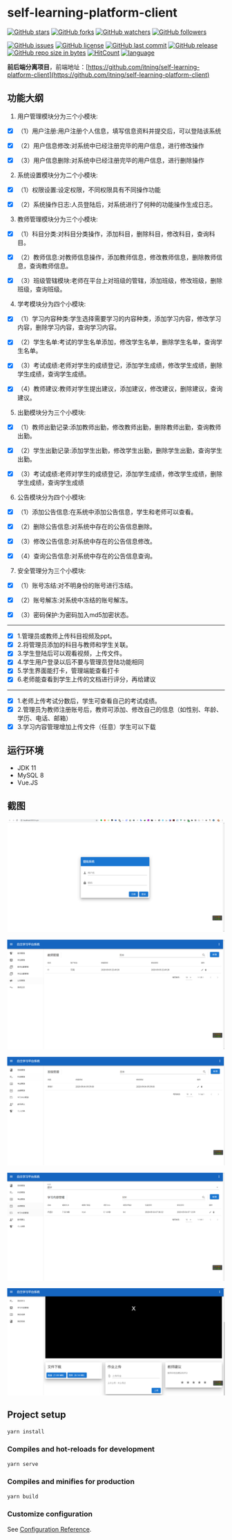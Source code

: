 # self-learning-platform-client

[![GitHub stars](https://img.shields.io/github/stars/itning/self-learning-platform-client.svg?style=social&label=Stars)](https://github.com/itning/self-learning-platform-client/stargazers)
[![GitHub forks](https://img.shields.io/github/forks/itning/self-learning-platform-client.svg?style=social&label=Fork)](https://github.com/itning/self-learning-platform-client/network/members)
[![GitHub watchers](https://img.shields.io/github/watchers/itning/self-learning-platform-client.svg?style=social&label=Watch)](https://github.com/itning/self-learning-platform-client/watchers)
[![GitHub followers](https://img.shields.io/github/followers/itning.svg?style=social&label=Follow)](https://github.com/itning?tab=followers)

[![GitHub issues](https://img.shields.io/github/issues/itning/self-learning-platform-client.svg)](https://github.com/itning/self-learning-platform-client/issues)
[![GitHub license](https://img.shields.io/github/license/itning/self-learning-platform-client.svg)](https://github.com/itning/self-learning-platform-client/blob/master/LICENSE)
[![GitHub last commit](https://img.shields.io/github/last-commit/itning/self-learning-platform-client.svg)](https://github.com/itning/self-learning-platform-client/commits)
[![GitHub release](https://img.shields.io/github/release/itning/self-learning-platform-client.svg)](https://github.com/itning/self-learning-platform-client/releases)
[![GitHub repo size in bytes](https://img.shields.io/github/repo-size/itning/self-learning-platform-client.svg)](https://github.com/itning/self-learning-platform-client)
[![HitCount](http://hits.dwyl.io/itning/self-learning-platform-client.svg)](http://hits.dwyl.io/itning/self-learning-platform-client)
[![language](https://img.shields.io/badge/language-Vue-green.svg)](https://github.com/itning/self-learning-platform-client)

**前后端分离项目**，前端地址：[https://github.com/itning/self-learning-platform-client](https://github.com/itning/self-learning-platform-client)

## 功能大纲

1. 用户管理模块分为三个小模块:

- [x] （1）用户注册:用户注册个人信息，填写信息资料并提交后，可以登陆该系统

- [x] （2）用户信息修改:对系统中已经注册完毕的用户信息，进行修改操作

- [x] （3）用户信息删除:对系统中已经注册完毕的用户信息，进行删除操作
  

2. 系统设置模块分为二个小模块:

- [x] （1）权限设置:设定权限，不同权限具有不同操作功能

- [x]  （2）系统操作日志:人员登陆后，对系统进行了何种的功能操作生成日志。
3. 教师管理模块分为三个小模块:

- [x] （1）科目分类:对科目分类操作，添加科目，删除科目，修改科目，查询科目。

- [x] （2）教师信息:对教师信息操作，添加教师信息，修改教师信息，删除教师信息，查询教师信息。

- [x]   （3）班级管辖模块:老师在平台上对班级的管辖，添加班级，修改班级，删除班级，查询班级。
4. 学考模块分为四个小模块:

- [x] （1）学习内容种类:学生选择需要学习的内容种类，添加学习内容，修改学习内容，删除学习内容，查询学习内容。

- [x] （2）学生名单:考试的学生名单添加，修改学生名单，删除学生名单，查询学生名单。

- [x] （3）考试成绩:老师对学生的成绩登记，添加学生成绩，修改学生成绩，删除学生成绩，查询学生成绩。

- [x]   （4）教师建议:教师对学生提出建议，添加建议，修改建议，删除建议，查询建议。
5. 出勤模块分为三个小模块:

- [x] （1）教师出勤记录:添加教师出勤，修改教师出勤，删除教师出勤，查询教师出勤。

- [x] （2）学生出勤记录:添加学生出勤，修改学生出勤，删除学生出勤，查询学生出勤。

- [x]   （3）考试成绩:老师对学生的成绩登记，添加学生成绩，修改学生成绩，删除学生成绩，查询学生成绩
6. 公告模块分为四个小模块:

- [x] （1）添加公告信息:在系统中添加公告信息，学生和老师可以查看。

- [x] （2）删除公告信息:对系统中存在的公告信息删除。

- [x] （3）修改公告信息:对系统中存在的公告信息修改。

- [x]  （4）查询公告信息:对系统中存在的公告信息查询。
7. 安全管理分为三个小模块:

- [x] （1）账号冻结:对不明身份的账号进行冻结。

- [x] （2）账号解冻:对系统中冻结的账号解冻。

- [x] （3）密码保护:为密码加入md5加密状态。
---
- [x] 1.管理员或教师上传科目视频及ppt。
- [x] 2.将管理员添加的科目与教师和学生关联。
- [x] 3.学生登陆后可以观看视频，上传文件。
- [x] 4.学生用户登录以后不要与管理员登陆功能相同
- [x] 5.学生界面能打卡，管理端能查看打卡
- [x] 6.老师能查看到学生上传的文档进行评分，再给建议
---
- [x] 1.老师上传考试分数后，学生可查看自己的考试成绩。
- [x] 2.管理员为教师注册账号后，教师可添加、修改自己的信息（如性别、年龄、学历、电话、邮箱）
- [x] 3.学习内容管理增加上传文件（任意）学生可以下载

## 运行环境
- JDK 11
- MySQL 8
- Vue.JS

## 截图

![a](https://raw.githubusercontent.com/itning/self-learning-platform-server/master/pic/a.png)

![b](https://raw.githubusercontent.com/itning/self-learning-platform-server/master/pic/b.png)

![c](https://raw.githubusercontent.com/itning/self-learning-platform-server/master/pic/c.png)

![d](https://raw.githubusercontent.com/itning/self-learning-platform-server/master/pic/d.png)

![e](https://raw.githubusercontent.com/itning/self-learning-platform-server/master/pic/e.png)

## Project setup
```
yarn install
```

### Compiles and hot-reloads for development
```
yarn serve
```

### Compiles and minifies for production
```
yarn build
```

### Customize configuration
See [Configuration Reference](https://cli.vuejs.org/config/).
